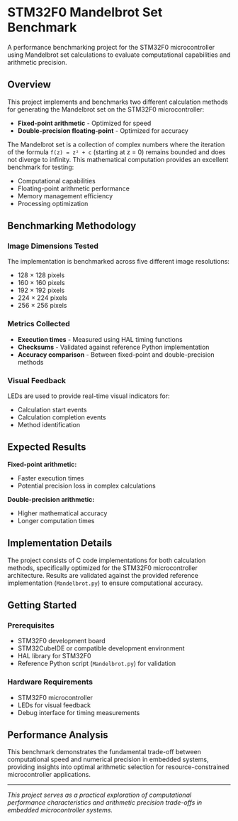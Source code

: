 # STM32F0 Mandelbrot Set Benchmark

A performance benchmarking project for the STM32F0 microcontroller using Mandelbrot set calculations to evaluate computational capabilities and arithmetic precision.

## Overview

This project implements and benchmarks two different calculation methods for generating the Mandelbrot set on the STM32F0 microcontroller:
- **Fixed-point arithmetic** - Optimized for speed
- **Double-precision floating-point** - Optimized for accuracy

The Mandelbrot set is a collection of complex numbers where the iteration of the formula `f(z) = z² + c` (starting at z = 0) remains bounded and does not diverge to infinity. This mathematical computation provides an excellent benchmark for testing:
- Computational capabilities
- Floating-point arithmetic performance
- Memory management efficiency
- Processing optimization

## Benchmarking Methodology

### Image Dimensions Tested
The implementation is benchmarked across five different image resolutions:
- 128 × 128 pixels
- 160 × 160 pixels
- 192 × 192 pixels
- 224 × 224 pixels
- 256 × 256 pixels

### Metrics Collected
- **Execution times** - Measured using HAL timing functions
- **Checksums** - Validated against reference Python implementation
- **Accuracy comparison** - Between fixed-point and double-precision methods

### Visual Feedback
LEDs are used to provide real-time visual indicators for:
- Calculation start events
- Calculation completion events
- Method identification

## Expected Results

**Fixed-point arithmetic:**
- Faster execution times
- Potential precision loss in complex calculations

**Double-precision arithmetic:**
- Higher mathematical accuracy
- Longer computation times

## Implementation Details

The project consists of C code implementations for both calculation methods, specifically optimized for the STM32F0 microcontroller architecture. Results are validated against the provided reference implementation (`Mandelbrot.py`) to ensure computational accuracy.

## Getting Started

### Prerequisites
- STM32F0 development board
- STM32CubeIDE or compatible development environment
- HAL library for STM32F0
- Reference Python script (`Mandelbrot.py`) for validation

### Hardware Requirements
- STM32F0 microcontroller
- LEDs for visual feedback
- Debug interface for timing measurements

## Performance Analysis

This benchmark demonstrates the fundamental trade-off between computational speed and numerical precision in embedded systems, providing insights into optimal arithmetic selection for resource-constrained microcontroller applications.

---

*This project serves as a practical exploration of computational performance characteristics and arithmetic precision trade-offs in embedded microcontroller systems.*

